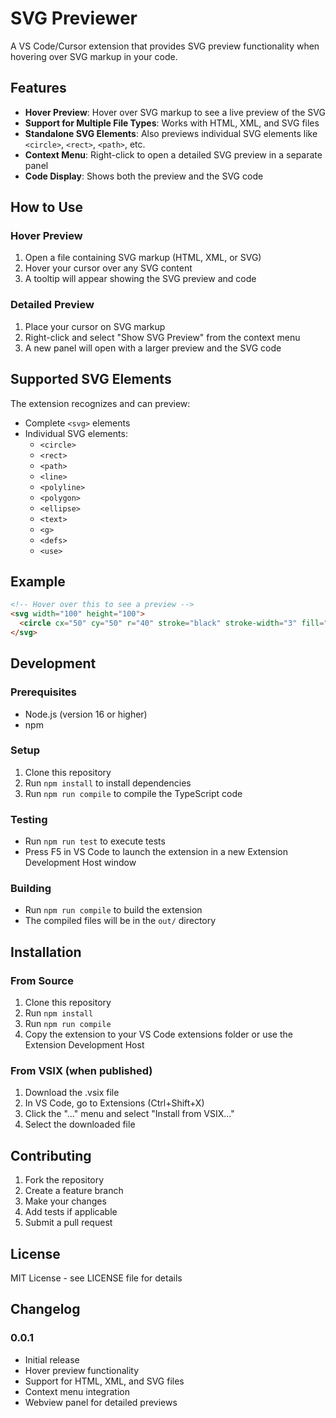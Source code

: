 # SVG Previewer

A VS Code/Cursor extension that provides SVG preview functionality when hovering over SVG markup in your code.

## Features

- **Hover Preview**: Hover over SVG markup to see a live preview of the SVG
- **Support for Multiple File Types**: Works with HTML, XML, and SVG files
- **Standalone SVG Elements**: Also previews individual SVG elements like `<circle>`, `<rect>`, `<path>`, etc.
- **Context Menu**: Right-click to open a detailed SVG preview in a separate panel
- **Code Display**: Shows both the preview and the SVG code

## How to Use

### Hover Preview

1. Open a file containing SVG markup (HTML, XML, or SVG)
2. Hover your cursor over any SVG content
3. A tooltip will appear showing the SVG preview and code

### Detailed Preview

1. Place your cursor on SVG markup
2. Right-click and select "Show SVG Preview" from the context menu
3. A new panel will open with a larger preview and the SVG code

## Supported SVG Elements

The extension recognizes and can preview:

- Complete `<svg>` elements
- Individual SVG elements:
  - `<circle>`
  - `<rect>`
  - `<path>`
  - `<line>`
  - `<polyline>`
  - `<polygon>`
  - `<ellipse>`
  - `<text>`
  - `<g>`
  - `<defs>`
  - `<use>`

## Example

```html
<!-- Hover over this to see a preview -->
<svg width="100" height="100">
  <circle cx="50" cy="50" r="40" stroke="black" stroke-width="3" fill="red" />
</svg>
```

## Development

### Prerequisites

- Node.js (version 16 or higher)
- npm

### Setup

1. Clone this repository
2. Run `npm install` to install dependencies
3. Run `npm run compile` to compile the TypeScript code

### Testing

- Run `npm run test` to execute tests
- Press F5 in VS Code to launch the extension in a new Extension Development Host window

### Building

- Run `npm run compile` to build the extension
- The compiled files will be in the `out/` directory

## Installation

### From Source

1. Clone this repository
2. Run `npm install`
3. Run `npm run compile`
4. Copy the extension to your VS Code extensions folder or use the Extension Development Host

### From VSIX (when published)

1. Download the .vsix file
2. In VS Code, go to Extensions (Ctrl+Shift+X)
3. Click the "..." menu and select "Install from VSIX..."
4. Select the downloaded file

## Contributing

1. Fork the repository
2. Create a feature branch
3. Make your changes
4. Add tests if applicable
5. Submit a pull request

## License

MIT License - see LICENSE file for details

## Changelog

### 0.0.1

- Initial release
- Hover preview functionality
- Support for HTML, XML, and SVG files
- Context menu integration
- Webview panel for detailed previews
